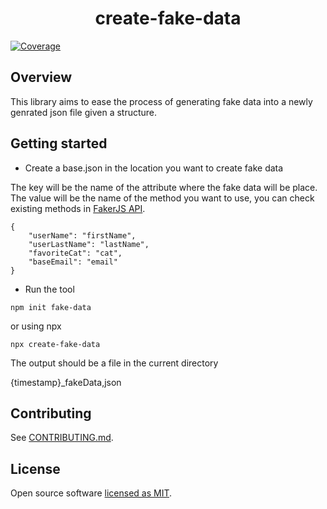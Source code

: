 <h1 align="center" background="salmon">
  create-fake-data
</h1>

[![Coverage](https://img.shields.io/badge/coverage-0%25-red)](https://)

## Overview

This library aims to ease the process of generating fake data into a newly genrated json file given a structure.

## Getting started

- Create a base.json in the location you want to create fake data

The key will be the name of the attribute where the fake data will be place. 
The value will be the name of the method you want to use, you can check existing methods
in [FakerJS API](https://fakerjs.dev/api/).

```
{
    "userName": "firstName",
    "userLastName": "lastName",
    "favoriteCat": "cat",
    "baseEmail": "email"
}
```

- Run the tool

```
npm init fake-data
```

or using npx

```
npx create-fake-data
```

The output should be a file in the current directory

{timestamp}_fakeData,json

## Contributing

See [CONTRIBUTING.md](CONTRIBUTING.md).

## License

Open source software [licensed as MIT](/blob/main/LICENSE).
